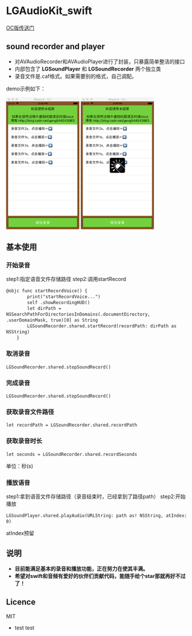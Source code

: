 # LGAudioKit_swift

[OC版传送门](https://github.com/gang544043963/LGAudioKit)

## sound recorder and player

- 对AVAudioRecorder和AVAudioPlayer进行了封装，只暴露简单整洁的接口
- 内部包含了 **LGSoundPlayer** 和 **LGSoundRecorder** 两个独立类
- 录音文件是.caf格式。如果需要别的格式，自己调配。

demo示例如下：

<img src="https://github.com/gang544043963/MyDataSource/blob/master/LGAudioKit_swift_image1.png" alt="CXLSlideList Screenshot" width="200" height="360"/>  <img src="https://github.com/gang544043963/MyDataSource/blob/master/LGAudioKit_swift_image2.png" alt="CXLSlideList Screenshot" width="200" height="360"/>

## 基本使用
### 开始录音
step1:指定语音文件存储路径
step2:调用startRecord
```
@objc func startRecordVoice() {
		print("startRecordVoice...")
        self .showRecordingHUD()
		let dirPath = NSSearchPathForDirectoriesInDomains(.documentDirectory, .userDomainMask, true)[0] as String
        LGSoundRecorder.shared.startRecord(recordPath: dirPath as NSString)
	}
```
### 取消录音
```
LGSoundRecorder.shared.stopSoundRecord()
```
### 完成录音
```
LGSoundRecorder.shared.stopSoundRecord()
```
### 获取录音文件路径
```
let recordPath = LGSoundRecorder.shared.recordPath
```
### 获取录音时长
```
let seconds = LGSoundRecorder.shared.recordSeconds
```
单位：秒(s)
### 播放语音
step1:拿到语音文件存储路径（录音结束时，已经拿到了路径path）
step2:开始播放
```
LGSoundPlayer.shared.playAudio(URLString: path as! NSString, atIndex: 0)
```
atIndex预留

## 说明

- **目前能满足基本的录音和播放功能，正在努力在使其丰满。**
- **希望对swift和音频有爱好的伙伴们贡献代码，能随手给个star那就再好不过了！**

## Licence
MIT


- test test